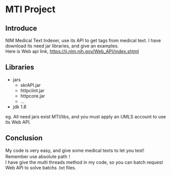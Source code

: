 # MTI Project
## Introduce
NIM Medical Text Indexer, use its API to get tags from medical text. I have download its need jar libraries, and give an examples.<br>
Here is Web api link, https://ii.nlm.nih.gov/Web_API/index.shtml

## Libraries
* jars
  * skrAPI.jar 
  * httpclint.jar 
  * httpcore.jar
  * ...
* jdk 1.8 <br>

eg. All need jars exist MTI/libs, and you must apply an UMLS account to use its Web API. 

## Conclusion
My code is very easy, and give some medical texts to let you test! Remember use absolute path！<br>
I have give the multi threads method in my code, so you can batch request Web API to solve batchs .txt files.
